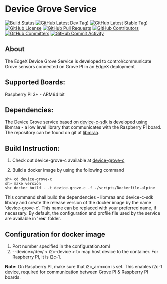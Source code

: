 # Device Grove Service
[![Build Status](https://jenkins.edgexfoundry.org/view/EdgeX%20Foundry%20Project/job/edgexfoundry/job/device-grove-c/job/master/badge/icon)](https://jenkins.edgexfoundry.org/view/EdgeX%20Foundry%20Project/job/edgexfoundry/job/device-grove-c/job/master/) [![GitHub Latest Dev Tag)](https://img.shields.io/github/v/tag/edgexfoundry/device-grove-c?include_prereleases&sort=semver&label=latest-dev)](https://github.com/edgexfoundry/device-grove-c/tags) ![GitHub Latest Stable Tag)](https://img.shields.io/github/v/tag/edgexfoundry/device-grove-c?sort=semver&label=latest-stable) [![GitHub License](https://img.shields.io/github/license/edgexfoundry/device-grove-c)](https://choosealicense.com/licenses/apache-2.0/) [![GitHub Pull Requests](https://img.shields.io/github/issues-pr-raw/edgexfoundry/device-grove-c)](https://github.com/edgexfoundry/device-grove-c/pulls) [![GitHub Contributors](https://img.shields.io/github/contributors/edgexfoundry/device-grove-c)](https://github.com/edgexfoundry/device-grove-c/contributors) [![GitHub Committers](https://img.shields.io/badge/team-committers-green)](https://github.com/orgs/edgexfoundry/teams/device-grove-c-committers/members) [![GitHub Commit Activity](https://img.shields.io/github/commit-activity/m/edgexfoundry/device-grove-c)](https://github.com/edgexfoundry/device-grove-c/commits)


## About
The EdgeX Device Grove Service is developed to control/communicate Grove sensors connected on Grove PI in an EdgeX deployment

## Supported Boards:
Raspberry PI 3+ - ARM64 bit

## Dependencies:

The Device Grove service based on [device-c-sdk](https://github.com/edgexfoundry/device-sdk-c)
is developed using libmraa - a low level library that communicates with the Raspberry PI board.
The repository can be found on git at [libmraa](https://github.com/intel-iot-devkit/mraa). 

## Build Instruction:

1. Check out device-grove-c available at [device-grove-c](https://github.com/edgexfoundry/device-grove-c)

2. Build a docker image by using the following command
```
sh> cd device-grove-c
sh> make version 
sh> docker build . -t device-grove-c -f ./scripts/Dockerfile.alpine

```
This command shall build the dependencies - libmraa and device-c-sdk library and create the release version of the docker image by the name 'device-grove-c'. This name can be replaced with your preferred name, if necessary.
By default, the configuration and profile file used by the service are available in __'res'__ folder.

## Configuration for docker image
1. Port number specified in the configuration.toml
2. --device=/dev/ < i2c-device > to map host device to the container. For Raspberry PI, it is i2c-1.

**Note:** On Raspberry PI, make sure that i2c_arm=on is set. This enables i2c-1 device, required for communication between Grove PI & Raspberry PI boards.

